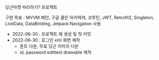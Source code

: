 당근마켓 따라하기? 프로젝트

구현 목표 : MVVM 패턴, 구글 클린 아키텍쳐, 코루틴, JWT, Retrofit2, Singleton, LiveData, DataBinding, Jetpack Navigation 사용

- 2022-06-30 : 프로젝트 재 생성 및 첫 커밋
- 2022-06-30 : 로그인 xml 화면 제작
  - 폰트 다운, 무료 당근 이미지 다운
  - id, password edittext drawable 제작 

